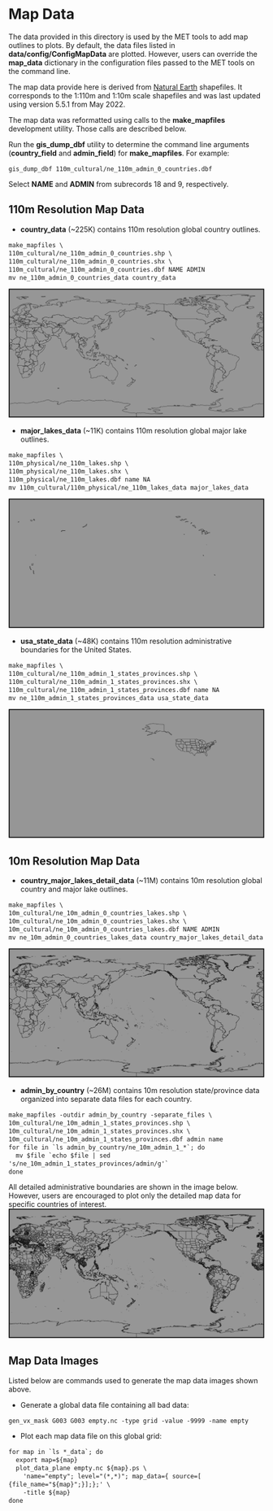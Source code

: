 Map Data
========

The data provided in this directory is used by the MET tools to add map outlines to plots. By default, the data files listed in **data/config/ConfigMapData** are plotted. However, users can override the **map_data** dictionary in the configuration files passed to the MET tools on the command line.

The map data provide here is derived from [Natural Earth](https://www.naturalearthdata.com/) shapefiles. It corresponds to the 1:110m and 1:10m scale shapefiles and was last updated using version 5.5.1 from May 2022.

The map data was reformatted using calls to the **make_mapfiles** development utility. Those calls are described below.

Run the **gis_dump_dbf** utility to determine the command line arguments (**country_field** and **admin_field**) for **make_mapfiles**.
For example:
```
gis_dump_dbf 110m_cultural/ne_110m_admin_0_countries.dbf
```
Select **NAME** and **ADMIN** from subrecords 18 and 9, respectively.

110m Resolution Map Data
------------------------

- **country_data** (~225K) contains 110m resolution global country outlines.
```
make_mapfiles \
110m_cultural/ne_110m_admin_0_countries.shp \
110m_cultural/ne_110m_admin_0_countries.shx \
110m_cultural/ne_110m_admin_0_countries.dbf NAME ADMIN
mv ne_110m_admin_0_countries_data country_data
```
![plot](figure/country_data.png?raw=true "country_data")
- **major_lakes_data** (~11K) contains 110m resolution global major lake outlines.
```
make_mapfiles \
110m_physical/ne_110m_lakes.shp \
110m_physical/ne_110m_lakes.shx \
110m_physical/ne_110m_lakes.dbf name NA
mv 110m_cultural/110m_physical/ne_110m_lakes_data major_lakes_data
```
![plot](figure/major_lakes_data.png?raw=true "major_lakes_data")
- **usa_state_data** (~48K) contains 110m resolution administrative boundaries for the United States.
```
make_mapfiles \
110m_cultural/ne_110m_admin_1_states_provinces.shp \
110m_cultural/ne_110m_admin_1_states_provinces.shx \
110m_cultural/ne_110m_admin_1_states_provinces.dbf name NA
mv ne_110m_admin_1_states_provinces_data usa_state_data
```
![plot](figure/usa_state_data.png?raw=true "usa_state_data")

10m Resolution Map Data
-----------------------

- **country_major_lakes_detail_data** (~11M) contains 10m resolution global country and major lake outlines.
```
make_mapfiles \
10m_cultural/ne_10m_admin_0_countries_lakes.shp \
10m_cultural/ne_10m_admin_0_countries_lakes.shx \
10m_cultural/ne_10m_admin_0_countries_lakes.dbf NAME ADMIN
mv ne_10m_admin_0_countries_lakes_data country_major_lakes_detail_data
```
![plot](figure/country_major_lakes_detail_data.png?raw=true "country_major_lakes_detail_data")

- **admin_by_country** (~26M) contains 10m resolution state/province data organized into separate data files for each country.
```
make_mapfiles -outdir admin_by_country -separate_files \
10m_cultural/ne_10m_admin_1_states_provinces.shp \
10m_cultural/ne_10m_admin_1_states_provinces.shx \
10m_cultural/ne_10m_admin_1_states_provinces.dbf admin name
for file in `ls admin_by_country/ne_10m_admin_1_*`; do
  mv $file `echo $file | sed 's/ne_10m_admin_1_states_provinces/admin/g'`
done
```
All detailed administrative boundaries are shown in the image below. However, users are encouraged to plot only the detailed map data for specific countries of interest.
![plot](figure/admin_by_country_data.png?raw=true "admin_by_country_data")

Map Data Images
---------------

Listed below are commands used to generate the map data images shown above.

- Generate a global data file containing all bad data:
```
gen_vx_mask G003 G003 empty.nc -type grid -value -9999 -name empty
```
- Plot each map data file on this global grid:
```
for map in `ls *_data`; do
  export map=${map}
  plot_data_plane empty.nc ${map}.ps \
    'name="empty"; level="(*,*)"; map_data={ source=[ {file_name="${map}";}];};' \
    -title ${map}
done
```
